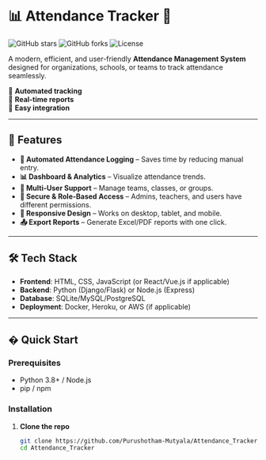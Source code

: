 # 📊 Attendance Tracker 🚀

![GitHub stars](https://img.shields.io/github/stars/Purushotham-Mutyala/Attendance_Tracker?style=social)
![GitHub forks](https://img.shields.io/github/forks/Purushotham-Mutyala/Attendance_Tracker?style=social)
![License](https://img.shields.io/github/license/Purushotham-Mutyala/Attendance_Tracker)

A modern, efficient, and user-friendly **Attendance Management System** designed for organizations, schools, or teams to track attendance seamlessly. 

🔹 **Automated tracking**  
🔹 **Real-time reports**  
🔹 **Easy integration**  

---

## 🌟 Features

- **📅 Automated Attendance Logging** – Saves time by reducing manual entry.
- **📊 Dashboard & Analytics** – Visualize attendance trends.
- **👥 Multi-User Support** – Manage teams, classes, or groups.
- **🔐 Secure & Role-Based Access** – Admins, teachers, and users have different permissions.
- **📱 Responsive Design** – Works on desktop, tablet, and mobile.
- **📤 Export Reports** – Generate Excel/PDF reports with one click.

---

## 🛠 Tech Stack

- **Frontend**: HTML, CSS, JavaScript (or React/Vue.js if applicable)  
- **Backend**: Python (Django/Flask) or Node.js (Express)  
- **Database**: SQLite/MySQL/PostgreSQL  
- **Deployment**: Docker, Heroku, or AWS (if applicable)  

---

## � Quick Start

### Prerequisites
- Python 3.8+ / Node.js  
- pip / npm  

### Installation
1. **Clone the repo**  
   ```bash
   git clone https://github.com/Purushotham-Mutyala/Attendance_Tracker.git
   cd Attendance_Tracker
